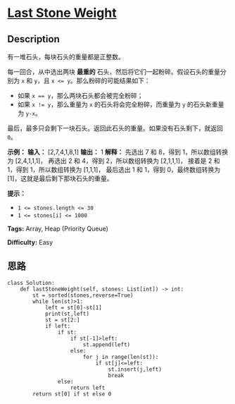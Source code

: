 # [Last Stone Weight][title]

## Description

有一堆石头，每块石头的重量都是正整数。

每一回合，从中选出两块 **最重的** 石头，然后将它们一起粉碎。假设石头的重量分别为 `x` 和 `y`，且 `x <= y`。那么粉碎的可能结果如下：

  * 如果 `x == y`，那么两块石头都会被完全粉碎；
  * 如果 `x != y`，那么重量为 `x` 的石头将会完全粉碎，而重量为 `y` 的石头新重量为 `y-x`。

最后，最多只会剩下一块石头。返回此石头的重量。如果没有石头剩下，就返回 `0`。

**示例：**
            **输入：** [2,7,4,1,8,1]    **输出：** 1    **解释：**    先选出 7 和 8，得到 1，所以数组转换为 [2,4,1,1,1]，    再选出 2 和 4，得到 2，所以数组转换为 [2,1,1,1]，    接着是 2 和 1，得到 1，所以数组转换为 [1,1,1]，    最后选出 1 和 1，得到 0，最终数组转换为 [1]，这就是最后剩下那块石头的重量。

**提示：**

  * `1 <= stones.length <= 30`
  * `1 <= stones[i] <= 1000`


**Tags:** Array, Heap (Priority Queue)

**Difficulty:** Easy

## 思路

``` python3
class Solution:
    def lastStoneWeight(self, stones: List[int]) -> int:
        st = sorted(stones,reverse=True)
        while len(st)>1:
            left = st[0]-st[1]
            print(st,left)
            st = st[2:]
            if left:
                if st:
                    if st[-1]>left:
                        st.append(left)
                    else:
                        for j in range(len(st)):
                            if st[j]<=left:
                                st.insert(j,left)
                                break
                else:
                    return left
        return st[0] if st else 0
```

[title]: https://leetcode-cn.com/problems/last-stone-weight
